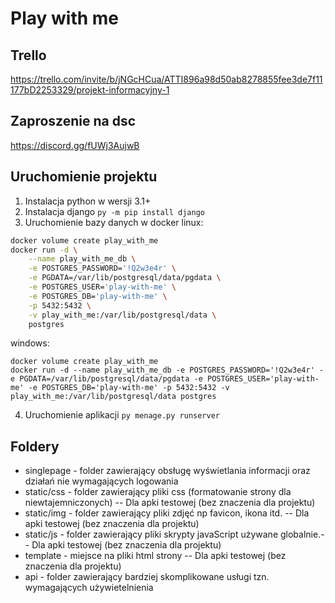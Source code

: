 # Play with me

## Trello 
https://trello.com/invite/b/jNGcHCua/ATTI896a98d50ab8278855fee3de7f11177bD2253329/projekt-informacyjny-1

## Zaproszenie na dsc

https://discord.gg/fUWj3AujwB

## Uruchomienie projektu

1. Instalacja python w wersji 3.1+
2. Instalacja django `py -m pip install django`
3. Uruchomienie bazy danych w docker
linux:
```bash
docker volume create play_with_me
docker run -d \
	--name play_with_me_db \
	-e POSTGRES_PASSWORD='!Q2w3e4r' \
	-e PGDATA=/var/lib/postgresql/data/pgdata \
	-e POSTGRES_USER='play-with-me' \
	-e POSTGRES_DB='play-with-me' \
	-p 5432:5432 \
	-v play_with_me:/var/lib/postgresql/data \
	postgres
```
windows:
```shell
docker volume create play_with_me
docker run -d --name play_with_me_db -e POSTGRES_PASSWORD='!Q2w3e4r' -e PGDATA=/var/lib/postgresql/data/pgdata -e POSTGRES_USER='play-with-me' -e POSTGRES_DB='play-with-me' -p 5432:5432 -v play_with_me:/var/lib/postgresql/data postgres
```
4. Uruchomienie aplikacji `py menage.py runserver`

## Foldery

- singlepage - folder zawierający obsługę wyświetlania informacji oraz działań nie wymagających logowania
- static/css - folder zawierający pliki css (formatowanie strony dla niewtajemniczonych) -- Dla apki testowej (bez znaczenia dla projektu)
- static/img - folder zawierający pliki zdjęć np favicon, ikona itd. -- Dla apki testowej (bez znaczenia dla projektu)
- static/js - folder zawierający pliki skrypty javaScript używane globalnie.-- Dla apki testowej (bez znaczenia dla projektu)
- template - miejsce na pliki html strony -- Dla apki testowej (bez znaczenia dla projektu)
- api - folder zawierający bardziej skomplikowane usługi tzn. wymagających używietelnienia